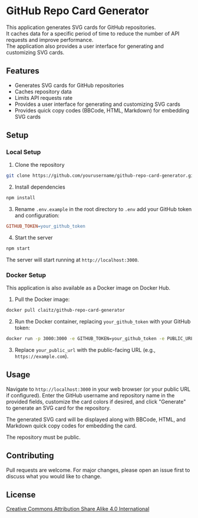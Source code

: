 # GitHub Repo Card Generator

This application generates SVG cards for GitHub repositories.  
It caches data for a specific period of time to reduce the number of API requests and improve performance.  
The application also provides a user interface for generating and customizing SVG cards.

## Features

- Generates SVG cards for GitHub repositories
- Caches repository data
- Limits API requests rate
- Provides a user interface for generating and customizing SVG cards
- Provides quick copy codes (BBCode, HTML, Markdown) for embedding SVG cards

## Setup

### Local Setup

1. Clone the repository

```bash
git clone https://github.com/yourusername/github-repo-card-generator.git
```

2. Install dependencies
```bash
npm install
```

3. Rename `.env.example` in the root directory to `.env` add your GitHub token and configuration:

```makefile
GITHUB_TOKEN=your_github_token
```

4. Start the server
```bash
npm start
```

The server will start running at `http://localhost:3000`.

### Docker Setup
This application is also available as a Docker image on Docker Hub.

1. Pull the Docker image:
```bash
docker pull claitz/github-repo-card-generator
```
2. Run the Docker container, replacing `your_github_token` with your GitHub token:
```bash
docker run -p 3000:3000 -e GITHUB_TOKEN=your_github_token -e PUBLIC_URL=your_public_url claitz/github-repo-card-generator
```

3. Replace `your_public_url` with the public-facing URL (e.g., `https://example.com`).

## Usage
Navigate to `http://localhost:3000` in your web browser (or your public URL if configured).
Enter the GitHub username and repository name in the provided fields, customize the card colors if desired, and click "Generate" to generate an SVG card for the repository.

The generated SVG card will be displayed along with BBCode, HTML, and Markdown quick copy codes for embedding the card.

The repository must be public.

## Contributing
Pull requests are welcome. For major changes, please open an issue first to discuss what you would like to change.

## License

[Creative Commons Attribution Share Alike 4.0 International](https://choosealicense.com/licenses/cc-by-sa-4.0/)